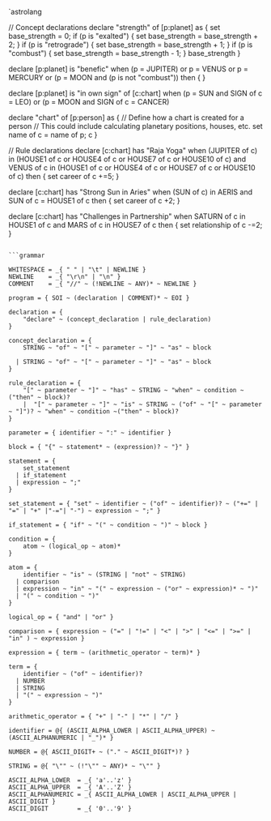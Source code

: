 


`astrolang


// Concept declarations
declare "strength" of [p:planet] as {
    set base_strength = 0;
    if (p is "exalted") { set base_strength = base_strength + 2; }
    if (p is "retrograde") { set base_strength = base_strength + 1; }
    if (p is "combust") { set base_strength = base_strength - 1; }
    base_strength
}

declare [p:planet] is "benefic" when 
  (p = JUPITER) or p = VENUS or p = MERCURY or (p = MOON and (p is not "combust"))
then {
}



declare [p:planet] is "in own sign" of [c:chart] when 
    (p = SUN and SIGN of c = LEO) or
    (p = MOON and SIGN of c = CANCER)


declare "chart" of [p:person] as {
    // Define how a chart is created for a person
    // This could include calculating planetary positions, houses, etc.
    set name of c = name of p;
    c
}

// Rule declarations
declare [c:chart] has "Raja Yoga" when 
    (JUPITER of c) in (HOUSE1 of c or HOUSE4 of c or HOUSE7 of c or HOUSE10 of c) and
    VENUS of c in (HOUSE1 of c or HOUSE4 of c or HOUSE7 of c or HOUSE10 of c)
 then {
 set career of c +=5;
}

declare [c:chart] has "Strong Sun in Aries" when 
    (SUN of c) in AERIS and SUN of c = HOUSE1 of c
 then  {
    set career of c +2;
}

declare [c:chart] has "Challenges in Partnership" when 
    SATURN of c in HOUSE1 of c and MARS of c in HOUSE7 of c
then {
    set relationship of c -=2;
}

```

```grammar

WHITESPACE = _{ " " | "\t" | NEWLINE }
NEWLINE    = _{ "\r\n" | "\n" }
COMMENT    = _{ "//" ~ (!NEWLINE ~ ANY)* ~ NEWLINE }

program = { SOI ~ (declaration | COMMENT)* ~ EOI }

declaration = {
    "declare" ~ (concept_declaration | rule_declaration)
}

concept_declaration = {
    STRING ~ "of" ~ "[" ~ parameter ~ "]" ~ "as" ~ block

  | STRING ~ "of" ~ "[" ~ parameter ~ "]" ~ "as" ~ block
}

rule_declaration = {
    "[" ~ parameter ~ "]" ~ "has" ~ STRING ~ "when" ~ condition ~ ("then" ~ block)?
    |  "[" ~ parameter ~ "]" ~ "is" ~ STRING ~ ("of" ~ "[" ~ parameter ~ "]")? ~ "when" ~ condition ~("then" ~ block)? 
}

parameter = { identifier ~ ":" ~ identifier }

block = { "{" ~ statement* ~ (expression)? ~ "}" }

statement = {
    set_statement
  | if_statement
  | expression ~ ";"
}

set_statement = { "set" ~ identifier ~ ("of" ~ identifier)? ~ ("+=" | "=" | "+" |"-="| "-") ~ expression ~ ";" }

if_statement = { "if" ~ "(" ~ condition ~ ")" ~ block }

condition = {
    atom ~ (logical_op ~ atom)*
}

atom = {
    identifier ~ "is" ~ (STRING | "not" ~ STRING)
  | comparison
  | expression ~ "in" ~ "(" ~ expression ~ ("or" ~ expression)* ~ ")"
  | "(" ~ condition ~ ")"
}

logical_op = { "and" | "or" }

comparison = { expression ~ ("=" | "!=" | "<" | ">" | "<=" | ">=" | "in" ) ~ expression }

expression = { term ~ (arithmetic_operator ~ term)* }

term = {
    identifier ~ ("of" ~ identifier)?
  | NUMBER
  | STRING
  | "(" ~ expression ~ ")"
}

arithmetic_operator = { "+" | "-" | "*" | "/" }

identifier = @{ (ASCII_ALPHA_LOWER | ASCII_ALPHA_UPPER) ~ (ASCII_ALPHANUMERIC | "_")* }

NUMBER = @{ ASCII_DIGIT+ ~ ("." ~ ASCII_DIGIT*)? }

STRING = @{ "\"" ~ (!"\"" ~ ANY)* ~ "\"" }

ASCII_ALPHA_LOWER  = _{ 'a'..'z' }
ASCII_ALPHA_UPPER  = _{ 'A'..'Z' }
ASCII_ALPHANUMERIC = _{ ASCII_ALPHA_LOWER | ASCII_ALPHA_UPPER | ASCII_DIGIT }
ASCII_DIGIT        = _{ '0'..'9' }

```